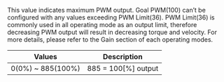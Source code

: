This value indicates maximum PWM output. Goal PWM(100) can’t be configured with any values exceeding PWM Limit(36). PWM Limit(36) is commonly used in all operating mode as an output limit, therefore decreasing PWM output will result in decreasing torque and velocity. For more details, please refer to the Gain section of each operating modes.

|Values|Description|
|:---:|:---:|
|0(0%) ~ 885(100%)|885 = 100[%] output|
